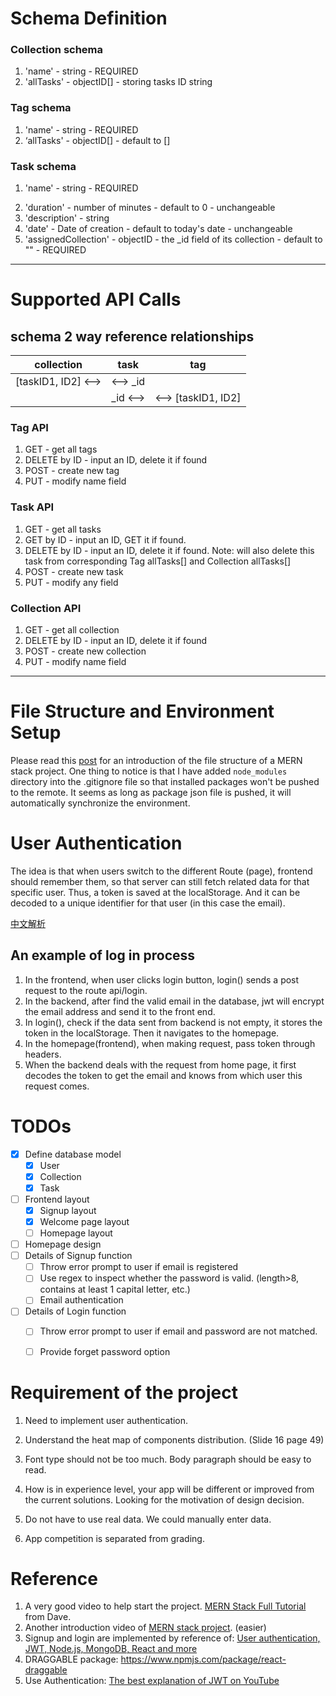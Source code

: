 # Schema Definition

### Collection schema
1. 'name' - string - REQUIRED
2. 'allTasks' - objectID[] - storing tasks ID string

###  Tag schema
1. 'name' - string - REQUIRED
2. ‘allTasks' - objectID[] - default to []

###  Task schema
1. 'name' - string - REQUIRED
<!-- 2. 'tag' - objectID - the _id field of its tag - default to ""  -->
2. 'duration' - number of minutes - default to 0 - unchangeable
3. 'description' - string
4. 'date' - Date of creation - default to today's date - unchangeable
5. 'assignedCollection' - objectID - the _id field of its collection - default to "" - REQUIRED

---

# Supported API Calls
## schema 2 way reference relationships
|collection |   task  |   tag   |
|---|---|---|
|[taskID1, ID2] <-->   |<--> _id| |
|            |    _id <-->|<--> [taskID1, ID2]|

### Tag API
1. GET - get all tags
2. DELETE by ID - input an ID, delete it if found
3. POST - create new tag
4. PUT - modify name field

### Task API
1. GET - get all tasks
2. GET by ID - input an ID, GET it if found. 
3. DELETE by ID - input an ID, delete it if found. Note: will also delete this task from corresponding Tag allTasks[] and Collection allTasks[]
4. POST - create new task
5. PUT - modify any field

### Collection API
1. GET - get all collection
2. DELETE by ID - input an ID, delete it if found
3. POST - create new collection
4. PUT - modify name field

---

# File Structure and Environment Setup

Please read this [post](https://stackoverflow.com/questions/51126472/how-to-organise-file-structure-of-backend-and-frontend-in-mern) for an introduction of the file structure of a MERN stack project. One thing to notice is that I have added `node_modules` directory into the .gitignore file so that installed packages won't be pushed to the remote. It seems as long as package json file is pushed, it will automatically synchronize the environment.

# User Authentication

The idea is that when users switch to the different Route (page), frontend should remember them, so that server can still fetch related data for that specific user. Thus, a token is saved at the localStorage. And it can be decoded to a unique identifier for that user (in this case the email).

[中文解析](https://www.infoq.cn/article/xeirmzbscwxjoyc3hflv)

## An example of log in process

1. In the frontend, when user clicks login button, login() sends a post request to the route api/login.
2. In the backend, after find the valid email in the database, jwt will encrypt the email address and send it to the front end.
3. In login(), check if the data sent from backend is not empty, it stores the token in the localStorage. Then it navigates to the homepage.
4. In the homepage(frontend), when making request, pass token through headers.
5. When the backend deals with the request from home page, it first decodes the token to get the email and knows from which user this request comes.

# TODOs

- [x] Define database model
  - [x] User
  - [x] Collection
  - [x] Task
- [ ] Frontend layout
  - [x] Signup layout
  - [x] Welcome page layout
  - [ ] Homepage layout

- [ ] Homepage design
- [ ] Details of Signup function
  - [ ] Throw error prompt to user if email is registered
  - [ ] Use regex to inspect whether the password is valid. (length>8, contains at least 1 capital letter, etc.)
  - [ ] Email authentication

- [ ] Details of Login function
  - [ ] Throw error prompt to user if email and password are not matched.
  - [ ] Provide forget password option





# Requirement of the project
1. Need to implement user authentication.

2. Understand the heat map of components distribution. (Slide 16 page 49)

3. Font type should not be too much. Body paragraph should be easy to read.

4. How is in experience level, your app will be different or improved from the current solutions. Looking for the motivation of design decision.

5. Do not have to use real data. We could manually enter data.

6. App competition is separated from grading.

   

# Reference
1. A very good video to help start the project. [MERN Stack Full Tutorial](https://www.youtube.com/watch?v=CvCiNeLnZ00) from Dave.
2. Another introduction video of [MERN stack project](https://www.youtube.com/watch?v=VsUzmlZfYNg). (easier)
3. Signup and login are implemented by reference of: [User authentication, JWT, Node.js, MongoDB, React and more](https://www.youtube.com/watch?v=Ejg7es3ba2k)
4. DRAGGABLE package: https://www.npmjs.com/package/react-draggable 
5. Use Authentication: [The best explanation of JWT on YouTube](https://www.youtube.com/watch?v=soGRyl9ztjI)
